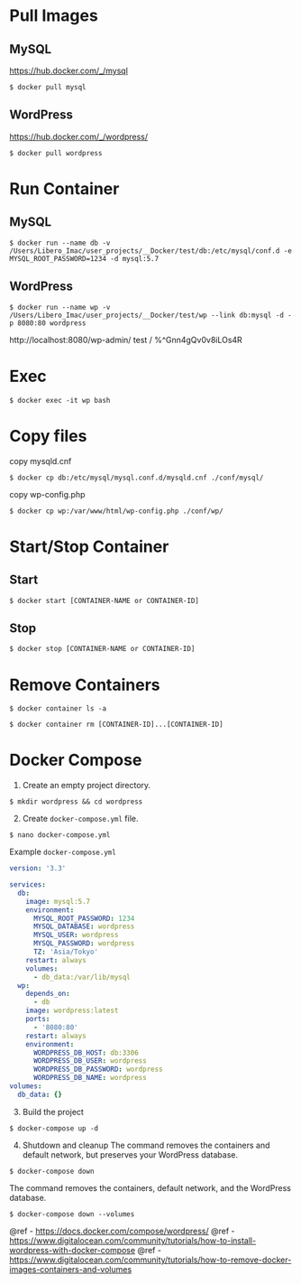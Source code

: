 # Pull Images

## MySQL
https://hub.docker.com/_/mysql

```
$ docker pull mysql
```

## WordPress
https://hub.docker.com/_/wordpress/

```
$ docker pull wordpress
```

# Run Container

## MySQL
```
$ docker run --name db -v /Users/Libero_Imac/user_projects/__Docker/test/db:/etc/mysql/conf.d -e MYSQL_ROOT_PASSWORD=1234 -d mysql:5.7
```

## WordPress
```
$ docker run --name wp -v /Users/Libero_Imac/user_projects/__Docker/test/wp --link db:mysql -d -p 8080:80 wordpress
```

http://localhost:8080/wp-admin/
test / %^Gnn4gQv0v8iLOs4R

# Exec
```
$ docker exec -it wp bash
```

# Copy files

copy mysqld.cnf
```
$ docker cp db:/etc/mysql/mysql.conf.d/mysqld.cnf ./conf/mysql/
```

copy wp-config.php
```
$ docker cp wp:/var/www/html/wp-config.php ./conf/wp/
```

# Start/Stop Container

## Start
```
$ docker start [CONTAINER-NAME or CONTAINER-ID]
```

## Stop
```
$ docker stop [CONTAINER-NAME or CONTAINER-ID]
```

# Remove Containers

```
$ docker container ls -a
```

```
$ docker container rm [CONTAINER-ID]...[CONTAINER-ID]
```


# Docker Compose

1. Create an empty project directory.
```
$ mkdir wordpress && cd wordpress
```

2. Create `docker-compose.yml` file.
```
$ nano docker-compose.yml
```

Example `docker-compose.yml`
```yaml
version: '3.3'

services:
  db:
    image: mysql:5.7
    environment:
      MYSQL_ROOT_PASSWORD: 1234
      MYSQL_DATABASE: wordpress
      MYSQL_USER: wordpress
      MYSQL_PASSWORD: wordpress
      TZ: 'Asia/Tokyo'
    restart: always
    volumes:
      - db_data:/var/lib/mysql
  wp:
    depends_on:
      - db
    image: wordpress:latest
    ports:
      - '8080:80'
    restart: always
    environment:
      WORDPRESS_DB_HOST: db:3306
      WORDPRESS_DB_USER: wordpress
      WORDPRESS_DB_PASSWORD: wordpress
      WORDPRESS_DB_NAME: wordpress
volumes:
  db_data: {}
```

3. Build the project
```
$ docker-compose up -d
```

4. Shutdown and cleanup
The command removes the containers and default network, but preserves your WordPress database.
```
$ docker-compose down
```

The command removes the containers, default network, and the WordPress database.
```
$ docker-compose down --volumes
```

@ref - https://docs.docker.com/compose/wordpress/
@ref - https://www.digitalocean.com/community/tutorials/how-to-install-wordpress-with-docker-compose
@ref - https://www.digitalocean.com/community/tutorials/how-to-remove-docker-images-containers-and-volumes
